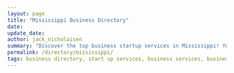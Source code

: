 ```yaml
---
layout: page
title: "Mississippi Business Directory"
date: 
update_date: 
author: jack_nicholaisen
summary: "Discover the top business startup services in Mississippi! Your ultimate guide to launching a successful venture."  
permalink: /directory/mississippi/
tags: business directory, start up services, business services, business lawyers, registered agents,
---
```


